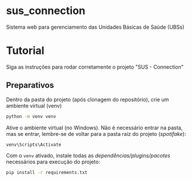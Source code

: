 # sus_connection
Sistema web para gerenciamento das Unidades Básicas de Saúde (UBSs) 

# Tutorial 

Siga as instruções para rodar corretamente o projeto "SUS - Connection"

## Preparativos

Dentro da pasta do projeto (após clonagem do repositório), crie um ambiente virtual (venv)
```sh
python -m venv venv
```

Ative o ambiente virtual (no Windows). Não é necessário entrar na pasta, mas se entrar, lembre-se de voltar para a pasta raiz do projeto (*spotifake*):
```sh
venv\Scripts\Activate
```

Com o `venv` ativado, instale todas as *dependências/plugins/pacotes* necessários para execução do projeto:
```sh
pip install -r requirements.txt
```
